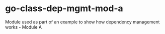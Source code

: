 # go-class-dep-mgmt-mod-a
Module used as part of an example to show how dependency management works - Module A

